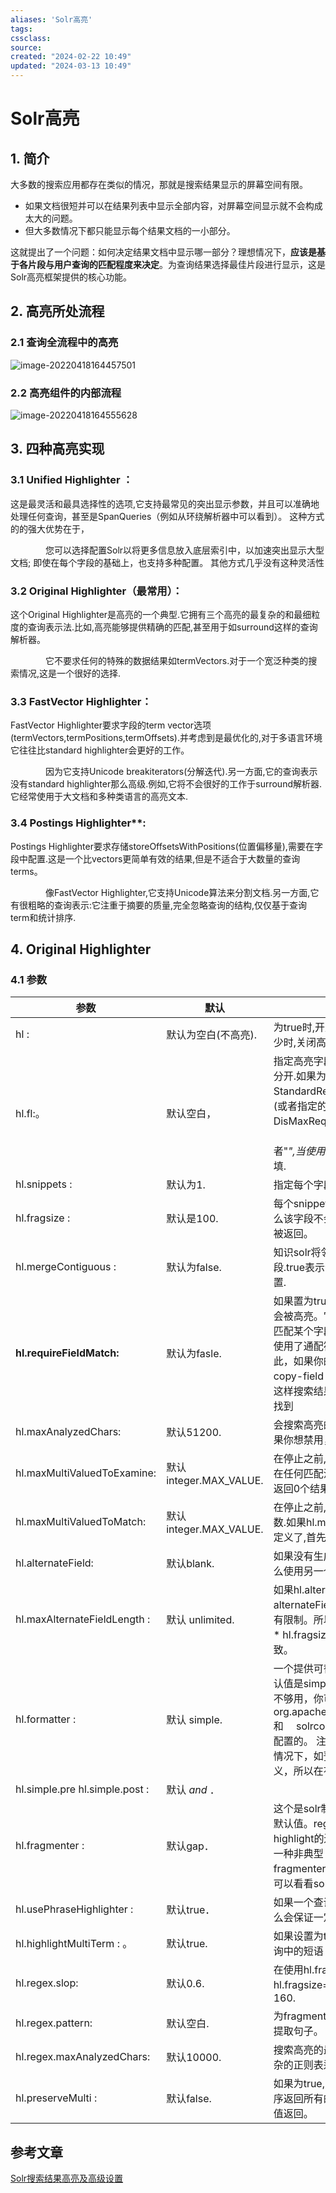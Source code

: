 ```yaml
---
aliases: 'Solr高亮'
tags: 
cssclass:
source:
created: "2024-02-22 10:49"
updated: "2024-03-13 10:49"
---
```

# Solr高亮

## 1. 简介

大多数的搜索应用都存在类似的情况，那就是搜索结果显示的屏幕空间有限。

- 如果文档很短并可以在结果列表中显示全部内容，对屏幕空间显示就不会构成太大的问题。
- 但大多数情况下都只能显示每个结果文档的一小部分。

这就提出了一个问题：如何决定结果文档中显示哪一部分？理想情况下，**应该是基于各片段与用户查询的匹配程度来决定**。为查询结果选择最佳片段进行显示，这是Solr高亮框架提供的核心功能。

## 2. 高亮所处流程

### 2.1 查询全流程中的高亮

![image-20220418164457501](https://cdn.jsdelivr.net/gh/MrJackC/PicGoImages/other/202403131049608.png)

### 2.2 高亮组件的内部流程

![image-20220418164555628](https://cdn.jsdelivr.net/gh/MrJackC/PicGoImages/other/202403131049649.png)

## 3. 四种高亮实现

### 3.1 **Unified Highlighter ：**

这是最灵活和最具选择性的选项,它支持最常见的突出显示参数，并且可以准确地处理任何查询，甚至是SpanQueries（例如从环绕解析器中可以看到）。 这种方式的的强大优势在于，

　　　　您可以选择配置Solr以将更多信息放入底层索引中，以加速突出显示大型文档; 即使在每个字段的基础上，也支持多种配置。 其他方式几乎没有这种灵活性　

### 3.2 **Original Highlighter（最常用）：**

这个Original Highlighter是高亮的一个典型.它拥有三个高亮的最复杂的和最细粒度的查询表示法.比如,高亮能够提供精确的匹配,甚至用于如surround这样的查询解析器。

　　　　它不要求任何的特殊的数据结果如termVectors.对于一个宽泛种类的搜索情况,这是一个很好的选择.

### 3.3 **FastVector Highlighter**：

FastVector Highlighter要求字段的term vector选项(termVectors,termPositions,termOffsets).并考虑到是最优化的,对于多语言环境它往往比standard highlighter会更好的工作。

　　　　因为它支持Unicode breakiterators(分解迭代).另一方面,它的查询表示没有standard highlighter那么高级.例如,它将不会很好的工作于surround解析器.它经常使用于大文档和多种类语言的高亮文本.

### 3.4 Postings Highlighter**:

Postings Highlighter要求存储storeOffsetsWithPositions(位置偏移量),需要在字段中配置.这是一个比vectors更简单有效的结果,但是不适合于大数量的查询terms。

　　　　像FastVector Highlighter,它支持Unicode算法来分割文档.另一方面,它有很粗略的查询表示:它注重于摘要的质量,完全忽略查询的结构,仅仅基于查询term和统计排序.

## 4. Original Highlighter

### 4.1 参数

| 参数                           | 默认                   | 含义                                                         |
| ------------------------------ | ---------------------- | ------------------------------------------------------------ |
| hl :                           | 默认为空白(不高亮).    | 为true时,开启高亮功能,为false或者空白或者缺少时,关闭高亮功能. |
| hl.fl:。                       | 默认空白，             | 指定高亮字段列表.多个字段之间以逗号或空格分开.如果为空白,对于StandardRequestHandler,高亮默认搜索字段(或者指定的df参数).对于DisMaxRequestHandler,qf作为默认的 　　　　　　"*"可以用于匹配全局,如"text_*"或者"*",当使用"*"时,hl.requireFieldMatch=true必填. |
| hl.snippets :                  | 默认为1.               | 指定每个字段生成的高亮字段的最大数量.                        |
| hl.fragsize :                  | 默认是100.             | 每个snippet返回的最大字符数。如果为0，那么该字段不会被fragmented且整个字段的值会被返回。 |
| hl.mergeContiguous :           | 默认为false.           | 知识solr将邻近相连的片段合并为一个单独的片段.true表示合并.默认值为false,为向后兼容设置. |
| **hl.requireFieldMatch:**      | 默认为fasle.           | 如果置为true，除非该字段的查询结果不为空才会被高亮。它的默认值是false，意味 着它可能匹配某个字段却高亮一个不同的字段。如果hl.fl使用了通配符，那么就要启用该参数。 尽管如此，如果你的查询是all字段（可能是使用 copy-field 指令），那么还是把它设为false，这样搜索结果能表明哪个字段的查询文本未被找到 |
| hl.maxAnalyzedChars:           | 默认51200.             | 会搜索高亮的最大字符，默认值为51200，如果你想禁用，设为-1    |
| hl.maxMultiValuedToExamine:    | 默认integer.MAX_VALUE. | 在停止之前,指定检查的多值字段的最大条木数.在任何匹配没有找到之前,如果达到限制,可能会返回0个结果. |
| hl.maxMultiValuedToMatch:      | 默认integer.MAX_VALUE. | 在停止之前,指定在多值字段中找到的最大匹配数.如果hl.maxMultiValuedToExamine也已经定义了,首先达到的限制将决定何时停止查找。 |
| hl.alternateField:             | 默认blank.             | 如果没有生成snippet（没有terms 匹配），那么使用另一个字段值作为返回。 |
| hl.maxAlternateFieldLength :   | 默认 unlimited.        | 如果hl.alternateField启用，则有时需要制定alternateField的最大字符长度，默认0是即没有限制。所以合理的值是应该为 　hl.snippets * hl.fragsize这样返回结果的大小就能保持一致。 |
| hl.formatter :                 | 默认 simple.           | 一个提供可替换的formatting算法的扩展点。默认值是simple，这是目前仅有的选项。显然这不够用，你可 以看看org.apache.solr.highlight.HtmlFormatter.java 和 　solrconfig.xml中highlighting元素是如何配置的。 注意在不论原文中被高亮了什么值的情况下，如预先已存在的em tags，也不会被转义，所以在有时会导致假的高亮。 |
| hl.simple.pre hl.simple.post : | 默认<em> and </em> ．  |                                                              |
| hl.fragmenter :                | 默认gap．              | 这个是solr制定fragment算法的扩展点。gap是默认值。regex是另一种选项，这种选项指明 highlight的边界由一个正则表达式确 定。这是一种非典型 的高级选项。 为了知道默认设置和fragmenters (and formatters)是如何配置的，可以看看solrconfig.xml中的highlight段。 |
| hl.usePhraseHighlighter :      | 默认true．             | 如果一个查询中含有短语（引号框起来的）那么会保证一定要完全匹配短语的才会被高亮 |
| hl.highlightMultiTerm : 。     | 默认true.              | 如果设置为true,solr将会高亮出现在多terms查询中的短语         |
| hl.regex.slop:                 | 默认0.6.               | 在使用hl.fragmenter=regex时,意思是如果hl.fragsize=100那么fragment的大小会从40-160. |
| hl.regex.pattern:              | 默认空白.              | 为fragmenting指定正则表达式.这个可以用作提取句子。           |
| hl.regex.maxAnalyzedChars:     | 默认10000.             | 搜索高亮的最大字符,对一个大字段使用一个复杂的正则表达式是非常昂贵的。 |
| hl.preserveMulti :             | 默认false.             | 如果为true,多值字段将会按照它们在索引中顺序返回所有的值.如果false,只有匹配高亮请求的值返回。 |

## 参考文章

[Solr搜索结果高亮及高级设置](https://www.cnblogs.com/yszd/p/12867697.html)